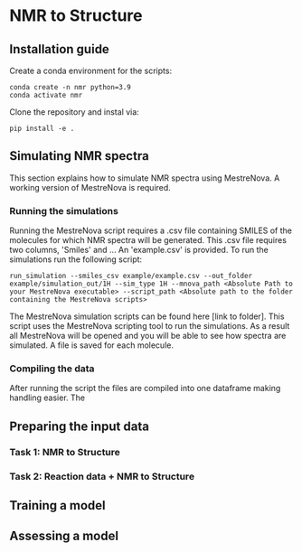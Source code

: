 # NMR to Structure




## Installation guide

Create a conda environment for the scripts:

```
conda create -n nmr python=3.9
conda activate nmr
```

Clone the repository and instal via: 

```
pip install -e .
```

## Simulating NMR spectra

This section explains how to simulate NMR spectra using MestreNova. A working version of MestreNova is required. 

### Running the simulations

Running the MestreNova script requires a .csv file containing SMILES of the molecules for which NMR spectra will be generated. This .csv file requires two columns, 'Smiles' and ... An 'example.csv' is provided. To run the simulations run the following script:

```
run_simulation --smiles_csv example/example.csv --out_folder example/simulation_out/1H --sim_type 1H --mnova_path <Absolute Path to your MestreNova executable> --script_path <Absolute path to the folder containing the MestreNova scripts>
```

The MestreNova simulation scripts can be found here [link to folder]. This script uses the MestreNova scripting tool to run the simulations. As a result all MestreNova will be opened and you will be able to see how spectra are simulated. A file is saved for each molecule.


### Compiling the data

After running the script the files are compiled into one dataframe making handling easier. The 


## Preparing the input data

### Task 1: NMR to Structure


### Task 2: Reaction data + NMR to Structure

## Training a model



## Assessing a model
